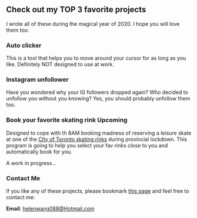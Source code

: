 ## Check out my TOP 3 favorite projects
I wrote all of these during the magical year of 2020. I hope you will love them too.


### Auto clicker

This is a tool that helps you to move around your cursor for as long as you like. Definitely NOT designed to use at work.


### Instagram unfollower

Have you wondered why your IG followers dropped again? Who decided to unfollow you without you knowing? Yes, you should probably unfollow them too.


### Book your favorite skating rink __Upcoming__

Designed to cope with th 8AM booking madness of reserving a leisure skate at one of the [City of Toronto skating rinks](https://efun.toronto.ca/TorontoFun/Activities/ActivitiesAdvSearch.asp?SectionId=119&SubSectionId=179) during provincial lockdown. This program is going to help you select your fav rinks close to you and automatically book for you. 

A work in progress...


### Contact Me

If you like any of these projects, please bookmark [this page](https://helenwang088.github.io/projects) and feel free to contact me:

**Email**: helenwang088@Hotmail.com


